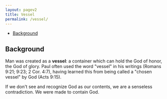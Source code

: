 ```yaml
---
layout: pagev2
title: Vessel
permalink: /vessel/
---
```

- [Background](#background)

## Background

Man was created as a **vessel**: a container which can hold the God of honor, the God of glory. Paul often used the word "vessel" in his writings (Romans 9:21; 9:23; 2 Cor. 4:7), having learned this from being called a "chosen vessel" by God (Acts 9:15).

If we don't see and recognize God as our contents, we are a senseless contradiction. We were made to contain God.

